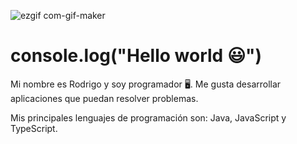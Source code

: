 
![ezgif com-gif-maker](https://user-images.githubusercontent.com/39221361/157734464-057288a0-57e7-4ebd-ab9c-07bef55689d7.gif)


# console.log("Hello world 😃")
Mi nombre es Rodrigo y soy programador 🖥️. Me gusta desarrollar aplicaciones que puedan resolver problemas.

Mis principales lenguajes de programación son: Java, JavaScript y TypeScript.
